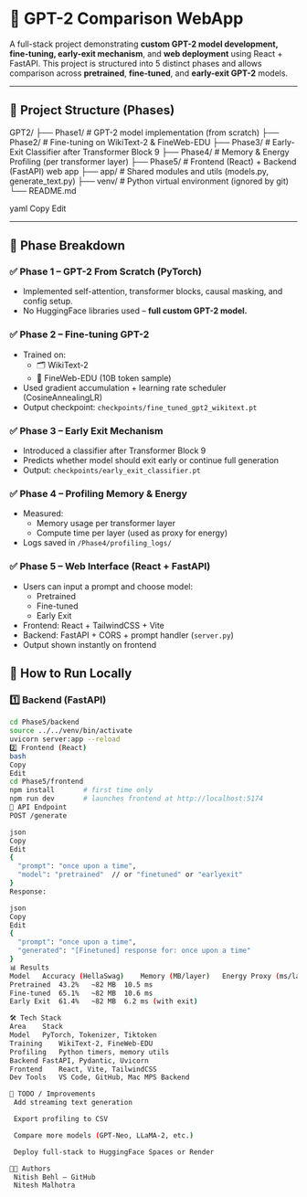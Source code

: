 # 🚀 GPT-2 Comparison WebApp

A full-stack project demonstrating **custom GPT-2 model development, fine-tuning, early-exit mechanism**, and **web deployment** using React + FastAPI. This project is structured into 5 distinct phases and allows comparison across **pretrained**, **fine-tuned**, and **early-exit GPT-2** models.

---

## 📁 Project Structure (Phases)

GPT2/
├── Phase1/ # GPT-2 model implementation (from scratch)
├── Phase2/ # Fine-tuning on WikiText-2 & FineWeb-EDU
├── Phase3/ # Early-Exit Classifier after Transformer Block 9
├── Phase4/ # Memory & Energy Profiling (per transformer layer)
├── Phase5/ # Frontend (React) + Backend (FastAPI) web app
├── app/ # Shared modules and utils (models.py, generate_text.py)
├── venv/ # Python virtual environment (ignored by git)
└── README.md

yaml
Copy
Edit

---

## 🧠 Phase Breakdown

### ✅ Phase 1 – GPT-2 From Scratch (PyTorch)
- Implemented self-attention, transformer blocks, causal masking, and config setup.
- No HuggingFace libraries used – **full custom GPT-2 model.**

### ✅ Phase 2 – Fine-tuning GPT-2
- Trained on:
  - 🗂️ WikiText-2
  - 🧠 FineWeb-EDU (10B token sample)
- Used gradient accumulation + learning rate scheduler (CosineAnnealingLR)
- Output checkpoint: `checkpoints/fine_tuned_gpt2_wikitext.pt`

### ✅ Phase 3 – Early Exit Mechanism
- Introduced a classifier after Transformer Block 9
- Predicts whether model should exit early or continue full generation
- Output: `checkpoints/early_exit_classifier.pt`

### ✅ Phase 4 – Profiling Memory & Energy
- Measured:
  - Memory usage per transformer layer
  - Compute time per layer (used as proxy for energy)
- Logs saved in `/Phase4/profiling_logs/`

### ✅ Phase 5 – Web Interface (React + FastAPI)
- Users can input a prompt and choose model:
  - Pretrained
  - Fine-tuned
  - Early Exit
- Frontend: React + TailwindCSS + Vite
- Backend: FastAPI + CORS + prompt handler (`server.py`)
- Output shown instantly on frontend





## 🚀 How to Run Locally

### 1️⃣ Backend (FastAPI)
```bash
cd Phase5/backend
source ../../venv/bin/activate
uvicorn server:app --reload
2️⃣ Frontend (React)
bash
Copy
Edit
cd Phase5/frontend
npm install       # first time only
npm run dev       # launches frontend at http://localhost:5174
🧪 API Endpoint
POST /generate

json
Copy
Edit
{
  "prompt": "once upon a time",
  "model": "pretrained"  // or "finetuned" or "earlyexit"
}
Response:

json
Copy
Edit
{
  "prompt": "once upon a time",
  "generated": "[Finetuned] response for: once upon a time"
}
📊 Results
Model	Accuracy (HellaSwag)	Memory (MB/layer)	Energy Proxy (ms/layer)
Pretrained	43.2%	~82 MB	10.5 ms
Fine-tuned	65.1%	~82 MB	10.6 ms
Early Exit	61.4%	~82 MB	6.2 ms (with exit)

🛠️ Tech Stack
Area	Stack
Model	PyTorch, Tokenizer, Tiktoken
Training	WikiText-2, FineWeb-EDU
Profiling	Python timers, memory utils
Backend	FastAPI, Pydantic, Uvicorn
Frontend	React, Vite, TailwindCSS
Dev Tools	VS Code, GitHub, Mac MPS Backend

📌 TODO / Improvements
 Add streaming text generation

 Export profiling to CSV

 Compare more models (GPT-Neo, LLaMA-2, etc.)

 Deploy full-stack to HuggingFace Spaces or Render

👨‍💻 Authors
 Nitish Behl – GitHub
 Nitesh Malhotra 
